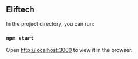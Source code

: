 ## Eliftech

In the project directory, you can run:

### `npm start`

Open [http://localhost:3000](http://localhost:3000) to view it in the browser.
